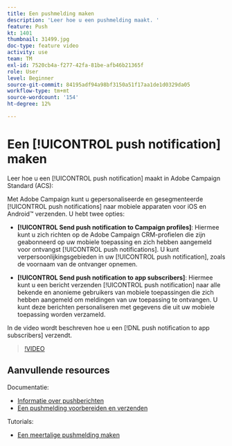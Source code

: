```yaml
---
title: Een pushmelding maken
description: 'Leer hoe u een pushmelding maakt. '
feature: Push
kt: 1401
thumbnail: 31499.jpg
doc-type: feature video
activity: use
team: TM
exl-id: 7520cb4a-f277-42fa-81be-afb46b21365f
role: User
level: Beginner
source-git-commit: 84195adf94a98bf3150a51f17aa1de1d0329da05
workflow-type: tm+mt
source-wordcount: '154'
ht-degree: 12%

---
```


# Een [!UICONTROL push notification] maken

Leer hoe u een [!UICONTROL push notification] maakt in Adobe Campaign Standard (ACS):

Met Adobe Campaign kunt u gepersonaliseerde en gesegmenteerde [!UICONTROL push notifications] naar mobiele apparaten voor iOS en Android™ verzenden. U hebt twee opties:

* **[!UICONTROL Send push notification to Campaign profiles]**: Hiermee kunt u zich richten op de Adobe Campaign CRM-profielen die zijn geabonneerd op uw mobiele toepassing en zich hebben aangemeld voor ontvangst  [!UICONTROL push notifications]. U kunt verpersoonlijkingsgebieden in uw [!UICONTROL push notification], zoals de voornaam van de ontvanger opnemen.

* **[!UICONTROL Send push notification to app subscribers]**: Hiermee kunt u een bericht verzenden  [!UICONTROL push notification] naar alle bekende en anonieme gebruikers van mobiele toepassingen die zich hebben aangemeld om meldingen van uw toepassing te ontvangen. U kunt deze berichten personaliseren met gegevens die uit uw mobiele toepassing worden verzameld.

In de video wordt beschreven hoe u een [!DNL push notification to app subscribers] verzendt.

>[!VIDEO](https://video.tv.adobe.com/v/31499?quality=12)

## Aanvullende resources

Documentatie:

* [Informatie over pushberichten](https://experienceleague.adobe.com/docs/campaign-standard/using/communication-channels/push-notifications/about-push-notifications.html)
* [Een pushmelding voorbereiden en verzenden](https://experienceleague.adobe.com/docs/campaign-standard/using/communication-channels/push-notifications/preparing-and-sending-a-push-notification.html)

Tutorials:

* [Een meertalige pushmelding maken](/help/communication-channels/mobile/push-notifications/creating-multilingual-push-notifications.md)
